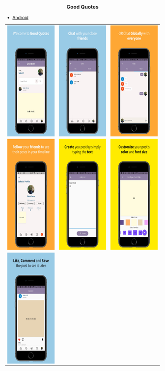 <center><h3>Good Quotes</h3></center>

- [Android](https://github.com/saket-shetty/Good-quotes/raw/master/build/app/outputs/apk/release/app-release.apk)

<table>
  <tr>
    <td><img src="screenshot/screenshot1.jpeg" width="220" height="360"></td>
     <td><img src="screenshot/screenshot2.jpeg" width="220" height="360"></td>
     <td><img src="screenshot/screenshot3.jpeg" width="220" height="360"></td>
  </tr>
    <tr>
     <td><img src="screenshot/screenshot4.jpeg" width="220" height="360"></td>
     <td><img src="screenshot/screenshot5.jpeg" width="220" height="360"></td>
     <td><img src="screenshot/screenshot6.jpeg" width="220" height="360"></td>
   </tr>
  <tr>
     <td><img src="screenshot/screenshot7.jpeg" width="220" height="360"></td>
   </tr>
</table>